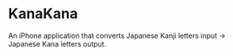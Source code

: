 # KanaKana
An iPhone application that converts Japanese Kanji letters input -> Japanese Kana letters output.
